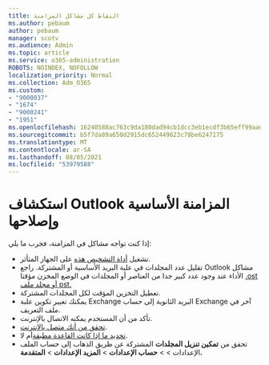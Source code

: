 ```yaml
---
title: التقاط كل مشاكل المزامنة
ms.author: pebaum
author: pebaum
manager: scotv
ms.audience: Admin
ms.topic: article
ms.service: o365-administration
ROBOTS: NOINDEX, NOFOLLOW
localization_priority: Normal
ms.collection: Adm_O365
ms.custom:
- "9000037"
- "1674"
- "9000241"
- "1951"
ms.openlocfilehash: 16240588ac763c9da180dad94cb1dcc3eb1ecdf3b65eff99aadf478331b91d59
ms.sourcegitcommit: b5f7da89a650d2915dc652449623c78be6247175
ms.translationtype: MT
ms.contentlocale: ar-SA
ms.lasthandoff: 08/05/2021
ms.locfileid: "53979588"
---
```

# <a name="basic-outlook-sync-troubleshooting"></a>استكشاف Outlook المزامنة الأساسية وإصلاحها

إذا كنت تواجه مشاكل في المزامنة، فجرب ما يلي:

- تشغيل [أداة التشخيص هذه](https://aka.ms/sara-outlooksendreceive) على الجهاز المتأثر.
- تقليل عدد المجلدات في علبة البريد الأساسية أو المشتركة. راجع Outlook مشاكل الأداء عند وجود عدد كبير جدا من العناصر أو المجلدات في الوضع المخزن مؤقتا [.ost أو مجلد ملف pst.](https://support.microsoft.com/help/2768656/outlook-performance-issues-when-there-are-too-many-items-or-folders-in)
- تعطيل التخزين المؤقت لكل المجلدات المشتركة.
- يمكنك تغيير تكوين علبة Exchange البريد الثانوية إلى حساب Exchange آخر في ملف التعريف.
- تأكد من أن المستخدم يمكنه الاتصال بالإنترنت. 
- [تحقق من أنك متصل بالإنترنت](https://support.office.com/article/2460e4a8-16c7-47fc-b204-b1549275aac9).
- [تحديد ما إذا كانت القاعدة مطبقة](https://support.office.com/article/C24F5DEA-9465-4DF4-AD17-A50704D66C59)أم لا.
- تحقق من **تمكين تنزيل المجلدات** المشتركة عن طريق الذهاب إلى حساب الملف الإعدادات  >    >  **حساب الإعدادات**  >  **المزيد الإعدادات**  >  **المتقدمة.**

